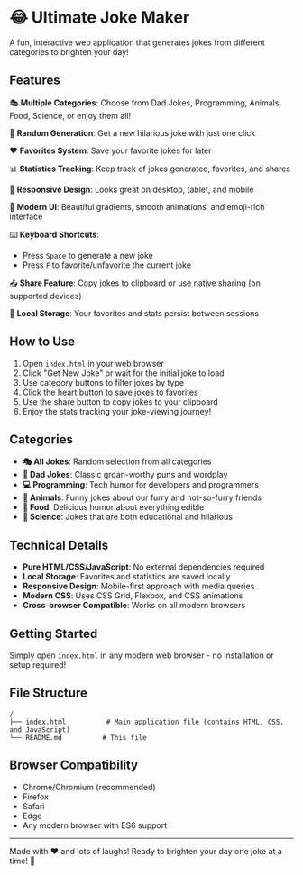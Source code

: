 # 😂 Ultimate Joke Maker

A fun, interactive web application that generates jokes from different categories to brighten your day!

## Features

🎭 **Multiple Categories**: Choose from Dad Jokes, Programming, Animals, Food, Science, or enjoy them all!

🎲 **Random Generation**: Get a new hilarious joke with just one click

❤️ **Favorites System**: Save your favorite jokes for later

📊 **Statistics Tracking**: Keep track of jokes generated, favorites, and shares

📱 **Responsive Design**: Looks great on desktop, tablet, and mobile

🎨 **Modern UI**: Beautiful gradients, smooth animations, and emoji-rich interface

⌨️ **Keyboard Shortcuts**: 
- Press `Space` to generate a new joke
- Press `F` to favorite/unfavorite the current joke

📤 **Share Feature**: Copy jokes to clipboard or use native sharing (on supported devices)

💾 **Local Storage**: Your favorites and stats persist between sessions

## How to Use

1. Open `index.html` in your web browser
2. Click "Get New Joke" or wait for the initial joke to load
3. Use category buttons to filter jokes by type
4. Click the heart button to save jokes to favorites
5. Use the share button to copy jokes to your clipboard
6. Enjoy the stats tracking your joke-viewing journey!

## Categories

- **🎭 All Jokes**: Random selection from all categories
- **👨 Dad Jokes**: Classic groan-worthy puns and wordplay
- **💻 Programming**: Tech humor for developers and programmers
- **🐶 Animals**: Funny jokes about our furry and not-so-furry friends
- **🍕 Food**: Delicious humor about everything edible
- **🔬 Science**: Jokes that are both educational and hilarious

## Technical Details

- **Pure HTML/CSS/JavaScript**: No external dependencies required
- **Local Storage**: Favorites and statistics are saved locally
- **Responsive Design**: Mobile-first approach with media queries
- **Modern CSS**: Uses CSS Grid, Flexbox, and CSS animations
- **Cross-browser Compatible**: Works on all modern browsers

## Getting Started

Simply open `index.html` in any modern web browser - no installation or setup required!

## File Structure

```
/
├── index.html          # Main application file (contains HTML, CSS, and JavaScript)
└── README.md          # This file
```

## Browser Compatibility

- Chrome/Chromium (recommended)
- Firefox
- Safari
- Edge
- Any modern browser with ES6 support

---

Made with ❤️ and lots of laughs! Ready to brighten your day one joke at a time! 🌟